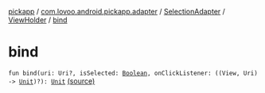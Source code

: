 [pickapp](../../../index.md) / [com.lovoo.android.pickapp.adapter](../../index.md) / [SelectionAdapter](../index.md) / [ViewHolder](index.md) / [bind](./bind.md)

# bind

`fun bind(uri: Uri?, isSelected: `[`Boolean`](https://kotlinlang.org/api/latest/jvm/stdlib/kotlin/-boolean/index.html)`, onClickListener: ((View, Uri) -> `[`Unit`](https://kotlinlang.org/api/latest/jvm/stdlib/kotlin/-unit/index.html)`)?): `[`Unit`](https://kotlinlang.org/api/latest/jvm/stdlib/kotlin/-unit/index.html) [(source)](https://github.com/lovoo/android-pickpic/blob/master/pickapp/src/main/kotlin/com/lovoo/android/pickapp/adapter/SelectionAdapter.kt#L109)
